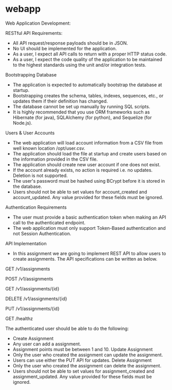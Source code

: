 # webapp

Web Application Development:

RESTful API Requirements:

- All API request/response payloads should be in JSON.
- No UI should be implemented for the application.
- As a user, I expect all API calls to return with a proper HTTP status code.
- As a user, I expect the code quality of the application to be maintained to the     highest standards using the unit and/or integration tests.

Bootstrapping Database
- The application is expected to automatically bootstrap the database at startup.
- Bootstrapping creates the schema, tables, indexes, sequences, etc., or updates them if their definition has changed.
- The database cannot be set up manually by running SQL scripts.
- It is highly recommended that you use ORM frameworks such as Hibernate (for java), SQLAlchemy (for python), and Sequelize (for Node.js).

Users & User Accounts
- The web application will load account information from a CSV file from well known location /opt/user.csv.
- The application should load the file at startup and create users based on the information provided in the CSV file.
- The application should create new user account if one does not exist.
- If the account already exists, no action is required i.e. no updates.
Deletion is not supported.
- The user's password must be hashed using BCrypt before it is stored in the database.
- Users should not be able to set values for account_created and account_updated. Any value provided for these fields must be ignored.

Authentication Requirements
- The user must provide a basic authentication token when making an API call to the authenticated endpoint.
- The web application must only support Token-Based authentication and not Session Authentication.

API Implementation
- In this assignment we are going to implement REST API to allow users to create assignments. The API specifications can be written as below.

GET /v1/assignments

POST /v1/assignments

GET /v1/assignments/{id}

DELETE /v1/assignments/{id}

PUT /v1/assignments/{id}

GET /healthz

The authenticated user should be able to do the following:
- Create Assignment
- Any user can add a assignment.
- Assignment points must be between 1 and 10.
Update Assignment
- Only the user who created the assignment can update the assignment.
- Users can use either the PUT API for updates.
Delete Assignment
- Only the user who created the assignment can delete the assignment.
- Users should not be able to set values for assignment_created and assignment_updated. 
Any value provided for these fields must be ignored.   